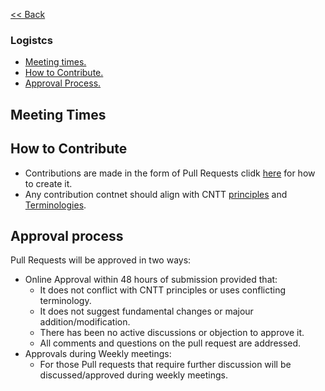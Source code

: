 [<< Back](../)

### Logistcs
* [Meeting times.](meeting_times)
* [How to Contribute.](#how_to_contribute)
* [Approval Process.](#approval_process)

<a name="meeeting_times"></a>
## Meeting Times

<a name="how_to_contribute"></a>
## How to Contribute
- Contributions are made in the form of Pull Requests clidk [here](../artifacts/CNTT_Artifact.pptx) for how to create it.
- Any contribution contnet should align with CNTT [principles](../doc/ref_model/chapters/chapter01.md#1.4) and [Terminologies](../doc/ref_model/chapters/chapter01.md#1.3).

<a name="approval_process"></a>
## Approval process
Pull Requests will be approved in two ways:
- Online Approval within 48 hours of submission provided that:
  - It does not conflict with CNTT principles or uses conflicting terminology.
  - It does not suggest fundamental changes or majour addition/modification.
  - There has been no active discussions or objection to approve it.
  - All comments and questions on the pull request are addressed.
- Approvals during Weekly meetings:
  - For those Pull requests that require further discussion will be discussed/approved during weekly meetings.
  

